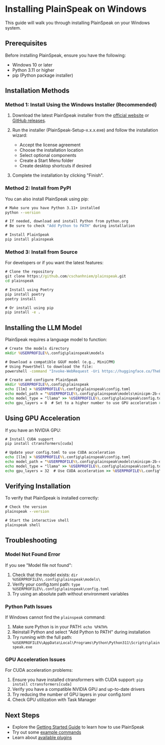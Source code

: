 # Installing PlainSpeak on Windows

This guide will walk you through installing PlainSpeak on your Windows system.

## Prerequisites

Before installing PlainSpeak, ensure you have the following:

- Windows 10 or later
- Python 3.11 or higher
- pip (Python package installer)

## Installation Methods

### Method 1: Install Using the Windows Installer (Recommended)

1. Download the latest PlainSpeak installer from the [official website](https://plainspeak.org/download) or [GitHub releases](https://github.com/cschanhniem/plainspeak/releases).

2. Run the installer (PlainSpeak-Setup-x.x.x.exe) and follow the installation wizard:
   - Accept the license agreement
   - Choose the installation location
   - Select optional components
   - Create a Start Menu folder
   - Create desktop shortcuts if desired

3. Complete the installation by clicking "Finish".

### Method 2: Install from PyPI

You can also install PlainSpeak using pip:

```cmd
# Make sure you have Python 3.11+ installed
python --version

# If needed, download and install Python from python.org
# Be sure to check "Add Python to PATH" during installation

# Install PlainSpeak
pip install plainspeak
```

### Method 3: Install from Source

For developers or if you want the latest features:

```cmd
# Clone the repository
git clone https://github.com/cschanhniem/plainspeak.git
cd plainspeak

# Install using Poetry
pip install poetry
poetry install

# Or install using pip
pip install -e .
```

## Installing the LLM Model

PlainSpeak requires a language model to function:

```cmd
# Create the models directory
mkdir %USERPROFILE%\.config\plainspeak\models

# Download a compatible GGUF model (e.g., MiniCPM)
# Using PowerShell to download the file:
powershell -command "Invoke-WebRequest -Uri https://huggingface.co/TheBloke/MiniCPM-2B-dpo-GGUF/resolve/main/minicpm-2b-dpo.Q2_K.gguf -OutFile %USERPROFILE%\.config\plainspeak\models\minicpm-2b-dpo.Q2_K.gguf"

# Create and configure PlainSpeak
mkdir %USERPROFILE%\.config\plainspeak
echo [llm] > %USERPROFILE%\.config\plainspeak\config.toml
echo model_path = "%USERPROFILE%\.config\plainspeak\models\minicpm-2b-dpo.Q2_K.gguf" >> %USERPROFILE%\.config\plainspeak\config.toml
echo model_type = "llama" >> %USERPROFILE%\.config\plainspeak\config.toml
echo gpu_layers = 0  # Set to a higher number to use GPU acceleration >> %USERPROFILE%\.config\plainspeak\config.toml
```

## Using GPU Acceleration

If you have an NVIDIA GPU:

```cmd
# Install CUDA support
pip install ctransformers[cuda]

# Update your config.toml to use CUDA acceleration
echo [llm] > %USERPROFILE%\.config\plainspeak\config.toml
echo model_path = "%USERPROFILE%\.config\plainspeak\models\minicpm-2b-dpo.Q2_K.gguf" >> %USERPROFILE%\.config\plainspeak\config.toml
echo model_type = "llama" >> %USERPROFILE%\.config\plainspeak\config.toml
echo gpu_layers = 32  # Use CUDA acceleration >> %USERPROFILE%\.config\plainspeak\config.toml
```

## Verifying Installation

To verify that PlainSpeak is installed correctly:

```cmd
# Check the version
plainspeak --version

# Start the interactive shell
plainspeak shell
```

## Troubleshooting

### Model Not Found Error

If you see "Model file not found":

1. Check that the model exists: `dir %USERPROFILE%\.config\plainspeak\models\`
2. Verify your config.toml path: `type %USERPROFILE%\.config\plainspeak\config.toml`
3. Try using an absolute path without environment variables

### Python Path Issues

If Windows cannot find the `plainspeak` command:

1. Make sure Python is in your PATH: `echo %PATH%`
2. Reinstall Python and select "Add Python to PATH" during installation
3. Try running with the full path: `%USERPROFILE%\AppData\Local\Programs\Python\Python311\Scripts\plainspeak.exe`

### GPU Acceleration Issues

For CUDA acceleration problems:

1. Ensure you have installed ctransformers with CUDA support: `pip install ctransformers[cuda]`
2. Verify you have a compatible NVIDIA GPU and up-to-date drivers
3. Try reducing the number of GPU layers in your config.toml
4. Check GPU utilization with Task Manager

## Next Steps

- Explore the [Getting Started Guide](../getting_started/first_session.md) to learn how to use PlainSpeak
- Try out some [example commands](../guides/examples.md)
- Learn about [available plugins](../plugins/overview.md)
